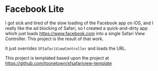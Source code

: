 # Facebook Lite
I got sick and tired of the slow loading of the Facebook app on iOS, and I really like the ad blocking of Safari, so I created a quick-and-dirty app which just loads https://www.facebook.com into a single Safari View Controller.  This project is the result of that work.

It just overrides `SFSafariViewController` and loads the URL.

This project is templated based upon the project at https://github.com/toonetown/sfsafariview-template
